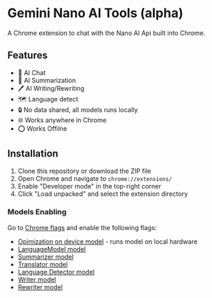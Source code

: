 # Gemini Nano AI Tools (alpha)

A Chrome extension to chat with the Nano AI Api built into Chrome.

## Features

- 💬 AI Chat
- 📃 AI Summarization
- 🖊️ AI Writing/Rewriting
- 🗺️ Language detect
- 🔒 No data shared, all models runs locally
- 🌐 Works anywhere in Chrome
- ⭕ Works Offilne

## Installation

1. Clone this repository or download the ZIP file
2. Open Chrome and navigate to `chrome://extensions/`
3. Enable "Developer mode" in the top-right corner
4. Click "Load unpacked" and select the extension directory

### Models Enabling

Go to [Chrome flags](`chrome://flags`) and enable the following flags:

- [Opimization on device model](chrome://flags/#optimization-guide-on-device-model) - runs model on local hardware
- [LanguageModel model](chrome://flags/#prompt-api-for-gemini-nano-multimodal-input)
- [Summarizer model](chrome://flags/#summarization-api-for-gemini-nano)
- [Translator model](chrome://flags/#translation-api)
- [Language Detector model](chrome://flags/#language-detection-api)
- [Writer model](chrome://flags/#writer-api-for-gemini-nano)
- [Rewriter model](chrome://flags/#rewriter-api-for-gemini-nano)